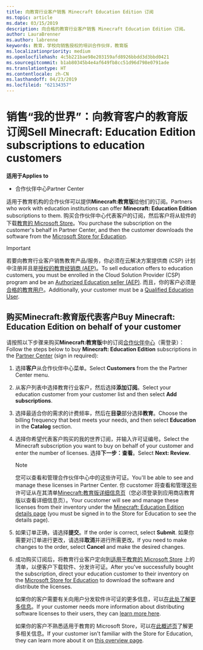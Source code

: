 ```yaml
---
title: 向教育行业客户销售 Minecraft Education Edition 订阅
ms.topic: article
ms.date: 03/15/2019
description: 向合格的教育行业客户销售 Minecraft Education Edition 订阅。
author: LauraBrenner
ms.author: labrenne
keywords: 教育，学校向销售授权的培训合作伙伴，教育版
ms.localizationpriority: medium
ms.openlocfilehash: 4c5b221bae98e203159afd8926bbdd3d3bbd0421
ms.sourcegitcommit: b1ab80345b4e4af649fb8cc51d96d798e0791ade
ms.translationtype: HT
ms.contentlocale: zh-CN
ms.lasthandoff: 04/23/2019
ms.locfileid: "62134357"
---
```

# <a name="sell-minecraft-education-edition-subscriptions-to-education-customers"></a><span data-ttu-id="eaeb8-104">销售“我的世界”：向教育客户的教育版订阅</span><span class="sxs-lookup"><span data-stu-id="eaeb8-104">Sell Minecraft: Education Edition subscriptions to education customers</span></span>

<span data-ttu-id="eaeb8-105">**适用于**</span><span class="sxs-lookup"><span data-stu-id="eaeb8-105">**Applies to**</span></span>

-  <span data-ttu-id="eaeb8-106">合作伙伴中心</span><span class="sxs-lookup"><span data-stu-id="eaeb8-106">Partner Center</span></span>

<span data-ttu-id="eaeb8-107">适用于教育机构的合作伙伴可以提供**Minecraft:教育版**给他们的订阅。</span><span class="sxs-lookup"><span data-stu-id="eaeb8-107">Partners who work with education institutions can offer **Minecraft: Education Edition** subscriptions to them.</span></span> <span data-ttu-id="eaeb8-108">购买合作伙伴中心代表客户的订阅，然后客户将从软件的下载[教育的 Microsoft Store](https://educationstore.microsoft.com)。</span><span class="sxs-lookup"><span data-stu-id="eaeb8-108">You purchase the subscription on the customer's behalf in Partner Center, and then the customer downloads the software from the [Microsoft Store for Education](https://educationstore.microsoft.com).</span></span> 

>[!IMPORTANT]
><span data-ttu-id="eaeb8-109">若要向教育行业客户销售教育产品/服务，你必须在云解决方案提供商 (CSP) 计划中注册并且是[授权的教育经销商 (AEP)](https://www.mepn.com)。</span><span class="sxs-lookup"><span data-stu-id="eaeb8-109">To sell education offers to education customers, you must be enrolled in the Cloud Solution Provider (CSP) program and be an [Authorized Education seller (AEP)](https://www.mepn.com).</span></span> <span data-ttu-id="eaeb8-110">而且，你的客户必须是[合格的教育用户](https://www.microsoftvolumelicensing.com/DocumentSearch.aspx?Mode=3&DocumentTypeId=7)。</span><span class="sxs-lookup"><span data-stu-id="eaeb8-110">Additionally, your customer must be a [Qualified Education User](https://www.microsoftvolumelicensing.com/DocumentSearch.aspx?Mode=3&DocumentTypeId=7).</span></span>  

 
## <a name="buy-minecraft-education-edition-on-behalf-of-your-customer"></a><span data-ttu-id="eaeb8-111">购买**Minecraft:教育版**代表客户</span><span class="sxs-lookup"><span data-stu-id="eaeb8-111">Buy **Minecraft: Education Edition** on behalf of your customer</span></span>

<span data-ttu-id="eaeb8-112">请按照以下步骤来购买**Minecraft:教育版**中的订阅[合作伙伴中心](https://partnercenter.microsoft.com/pcv/dashboard/overview
)（需登录）：</span><span class="sxs-lookup"><span data-stu-id="eaeb8-112">Follow the steps below to buy **Minecraft: Education Edition** subscriptions in the [Partner Center](https://partnercenter.microsoft.com/pcv/dashboard/overview
) (sign in required):</span></span>

  1.  <span data-ttu-id="eaeb8-113">选择**客户**从合作伙伴中心菜单。</span><span class="sxs-lookup"><span data-stu-id="eaeb8-113">Select **Customers** from the the Partner Center menu.</span></span>
  
  2.  <span data-ttu-id="eaeb8-114">从客户列表中选择教育行业客户，然后选择**添加订阅**。</span><span class="sxs-lookup"><span data-stu-id="eaeb8-114">Select your education customer from your customer list and then select **Add subscriptions**.</span></span>
  
  3.  <span data-ttu-id="eaeb8-115">选择最适合你的需求的计费频率，然后在**目录**部分选择**教育**。</span><span class="sxs-lookup"><span data-stu-id="eaeb8-115">Choose the billing frequency that best meets your needs, and then select **Education** in the **Catalog** section.</span></span>

  4.  <span data-ttu-id="eaeb8-116">选择你希望代表客户购买的我的世界订阅，并输入许可证编号。</span><span class="sxs-lookup"><span data-stu-id="eaeb8-116">Select the Minecraft subscription you want to buy on behalf of your customer and enter the number of licenses.</span></span> <span data-ttu-id="eaeb8-117">选择**下一步：查看**。</span><span class="sxs-lookup"><span data-stu-id="eaeb8-117">Select **Next: Review**.</span></span>

      >[!NOTE]
      ><span data-ttu-id="eaeb8-118">您可以查看和管理合作伙伴中心中的这些许可证。</span><span class="sxs-lookup"><span data-stu-id="eaeb8-118">You'll be able to see and manage these licenses in Partner Center.</span></span> <span data-ttu-id="eaeb8-119">你 cucstomer 将查看和管理这些许可证从在其清单[Minecraft:教育版详细信息页](https://educationstore.microsoft.com/en-us/store/details/minecraft-education-edition/9nblggh4r2r6)（您必须登录到应用商店教育版以查看详细信息页）。</span><span class="sxs-lookup"><span data-stu-id="eaeb8-119">Your cucstomer will see and manage these licenses from their inventory under the [Minecraft: Education Edition details page](https://educationstore.microsoft.com/en-us/store/details/minecraft-education-edition/9nblggh4r2r6) (you must be signed in to the Store for Education to see the details page).</span></span> 

  5.  <span data-ttu-id="eaeb8-120">如果订单正确，请选择**提交**。</span><span class="sxs-lookup"><span data-stu-id="eaeb8-120">If the order is correct, select **Submit**.</span></span> <span data-ttu-id="eaeb8-121">如果你需要对订单进行更改，请选择**取消**并进行所需更改。</span><span class="sxs-lookup"><span data-stu-id="eaeb8-121">If you need to make changes to the order, select **Cancel** and make the desired changes.</span></span>   

  6.  <span data-ttu-id="eaeb8-122">成功购买订阅后，将教育行业客户定向到[适用于教育的 Microsoft Store](https://educationstore.microsoft.com) 上的清单，以便客户下载软件、分发许可证。</span><span class="sxs-lookup"><span data-stu-id="eaeb8-122">After you've successfully bought the subscription, direct your education customer to their inventory on the [Microsoft Store for Education](https://educationstore.microsoft.com) to download the software and distribute the licenses.</span></span>

      <span data-ttu-id="eaeb8-123">如果你的客户需要有关向用户分发软件许可证的更多信息，可以[在此处了解更多信息](https://docs.microsoft.com/education/windows/school-get-minecraft#distribute-minecraft)。</span><span class="sxs-lookup"><span data-stu-id="eaeb8-123">If your customer needs more information about distributing software licenses to their users, they can [learn more here](https://docs.microsoft.com/education/windows/school-get-minecraft#distribute-minecraft).</span></span>  
  
      <span data-ttu-id="eaeb8-124">如果你的客户不熟悉适用于教育的 Microsoft Store，可以在[此概述页](https://docs.microsoft.com/microsoft-store/windows-store-for-business-overview)了解更多相关信息。</span><span class="sxs-lookup"><span data-stu-id="eaeb8-124">If your customer isn't familiar with the Store for Education, they can learn more about it on [this overview page](https://docs.microsoft.com/microsoft-store/windows-store-for-business-overview).</span></span>  

      

